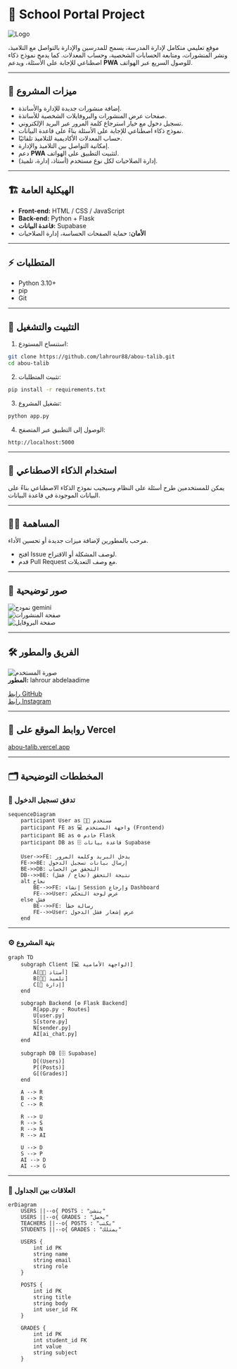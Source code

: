 # 🏫 School Portal Project

![Logo](https://biytrshphtxlywabygcc.supabase.co/storage/v1/object/public/emails/logo-abou-talib.png)

موقع تعليمي متكامل لإدارة المدرسة، يسمح للمدرسين والإدارة بالتواصل مع التلاميذ، ونشر المنشورات، ومتابعة الحسابات الشخصية، وحساب المعدلات. كما يدمج نموذج ذكاء اصطناعي للإجابة على الأسئلة، ويدعم **PWA** للوصول السريع عبر الهواتف.

---

## 🔹 ميزات المشروع

- إضافة منشورات جديدة للإدارة والأساتذة.  
- صفحات عرض المنشورات والبروفايلات الشخصية للأساتذة.  
- تسجيل دخول مع خيار استرجاع كلمة المرور عبر البريد الإلكتروني.  
- نموذج ذكاء اصطناعي للإجابة على الأسئلة بناءً على قاعدة البيانات.  
- حساب المعدلات الأكاديمية للتلاميذ تلقائيًا.  
- إمكانية التواصل بين التلاميذ والإدارة.  
- دعم **PWA** لتثبيت التطبيق على الهواتف.  
- إدارة الصلاحيات لكل نوع مستخدم (أستاذ، إدارة، تلميذ).

---

## 🏗️ الهيكلية العامة

- **Front-end:** HTML / CSS / JavaScript  
- **Back-end:** Python + Flask  
- **قاعدة البيانات:** Supabase  
- **الأمان:** حماية الصفحات الحساسة، إدارة الصلاحيات  

---

## ⚡ المتطلبات

- Python 3.10+  
- pip  
- Git  

---

## 🚀 التثبيت والتشغيل

1. استنساخ المستودع:
```bash
git clone https://github.com/lahrour88/abou-talib.git
cd abou-talib
```

2. تثبيت المتطلبات:
```bash
pip install -r requirements.txt
```

3. تشغيل المشروع:
```bash
python app.py
```

4. الوصول إلى التطبيق عبر المتصفح:
```
http://localhost:5000
```

---

## 🤖 استخدام الذكاء الاصطناعي

يمكن للمستخدمين طرح أسئلة على النظام وسيجيب نموذج الذكاء الاصطناعي بناءً على البيانات الموجودة في قاعدة البيانات.

---

## 👨‍💻 المساهمة

مرحب بالمطورين لإضافة ميزات جديدة أو تحسين الأداء.  
- افتح Issue لوصف المشكلة أو الاقتراح.  
- قدم Pull Request مع وصف التعديلات.  

---

## 📸 صور توضيحية

![نمودج gemini](./readm/code.png)  
![صفحة المنشورات](./readm/Screenshot_20250920_162753_Gmail.jpg)  
![صفحة البروفايل](./readm/Screenshot_20250920_163740_Brave.jpg)  

---

## 🛠️ الفريق والمطور

![صورة المستخدم](./assets/me.png)  
**المطور:** lahrour abdelaadime

[رابط GitHub](https://github.com/lahrour88)  
[رابط Instagram](https://instagram.com/lahrour_1902)    

---

## 🔗 روابط الموقع على Vercel
[abou-talib.vercel.app](https://abou-talib.vercel.app)  

---

## 🗂️ المخططات التوضيحية

### 🔐 تدفق تسجيل الدخول
```mermaid
sequenceDiagram
    participant User as 👨‍🎓 مستخدم
    participant FE as 💻 واجهة المستخدم (Frontend)
    participant BE as ⚙️ خادم Flask
    participant DB as 🗄️ قاعدة بيانات Supabase

    User->>FE: يدخل البريد وكلمة المرور
    FE->>BE: إرسال بيانات تسجيل الدخول
    BE->>DB: التحقق من الحساب
    DB-->>BE: نتيجة التحقق (نجاح / فشل)
    alt نجاح
        BE-->>FE: إنشاء Session وإرجاع Dashboard
        FE-->>User: عرض لوحة التحكم
    else فشل
        BE-->>FE: رسالة خطأ
        FE-->>User: عرض إشعار فشل الدخول
    end
```

---

### ⚙️ بنية المشروع
```mermaid
graph TD
    subgraph Client [💻 الواجهة الأمامية]
        A[👨‍🏫 أستاذ]
        B[👨‍🎓 تلميذ]
        C[🏫 إدارة]
    end

    subgraph Backend [⚙️ Flask Backend]
        R[app.py - Routes]
        U[user.py]
        S[store.py]
        N[sender.py]
        AI[ai_chat.py]
    end

    subgraph DB [🗄️ Supabase]
        D[(Users)]
        P[(Posts)]
        G[(Grades)]
    end

    A --> R
    B --> R
    C --> R

    R --> U
    R --> S
    R --> N
    R --> AI

    U --> D
    S --> P
    AI --> D
    AI --> G
```

---

### 🧩 العلاقات بين الجداول
```mermaid
erDiagram
    USERS ||--o{ POSTS : "ينشئ"
    USERS ||--o{ GRADES : "يحصل"
    TEACHERS ||--o{ POSTS : "يكتب"
    STUDENTS ||--o{ GRADES : "يمتلك"

    USERS {
        int id PK
        string name
        string email
        string role
    }

    POSTS {
        int id PK
        string title
        string body
        int user_id FK
    }

    GRADES {
        int id PK
        int student_id FK
        int value
        string subject
    }
```
